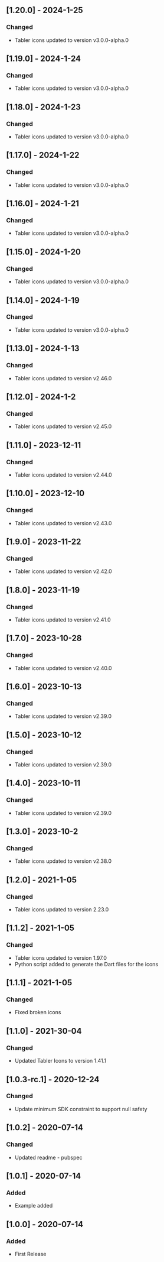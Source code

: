 ## [1.20.0] - 2024-1-25

### Changed

- Tabler icons updated to version v3.0.0-alpha.0

## [1.19.0] - 2024-1-24

### Changed

- Tabler icons updated to version v3.0.0-alpha.0

## [1.18.0] - 2024-1-23

### Changed

- Tabler icons updated to version v3.0.0-alpha.0

## [1.17.0] - 2024-1-22

### Changed

- Tabler icons updated to version v3.0.0-alpha.0

## [1.16.0] - 2024-1-21

### Changed

- Tabler icons updated to version v3.0.0-alpha.0

## [1.15.0] - 2024-1-20

### Changed

- Tabler icons updated to version v3.0.0-alpha.0

## [1.14.0] - 2024-1-19

### Changed

- Tabler icons updated to version v3.0.0-alpha.0

## [1.13.0] - 2024-1-13

### Changed

- Tabler icons updated to version v2.46.0

## [1.12.0] - 2024-1-2

### Changed

- Tabler icons updated to version v2.45.0

## [1.11.0] - 2023-12-11

### Changed

- Tabler icons updated to version v2.44.0

## [1.10.0] - 2023-12-10

### Changed

- Tabler icons updated to version v2.43.0

## [1.9.0] - 2023-11-22

### Changed

- Tabler icons updated to version v2.42.0

## [1.8.0] - 2023-11-19

### Changed

- Tabler icons updated to version v2.41.0

## [1.7.0] - 2023-10-28

### Changed

- Tabler icons updated to version v2.40.0

## [1.6.0] - 2023-10-13

### Changed

- Tabler icons updated to version v2.39.0

## [1.5.0] - 2023-10-12

### Changed

- Tabler icons updated to version v2.39.0

## [1.4.0] - 2023-10-11

### Changed

- Tabler icons updated to version v2.39.0

## [1.3.0] - 2023-10-2

### Changed

- Tabler icons updated to version v2.38.0

## [1.2.0] - 2021-1-05

### Changed

- Tabler icons updated to version 2.23.0

## [1.1.2] - 2021-1-05

### Changed

- Tabler icons updated to version 1.97.0
- Python script added to generate the Dart files for the icons

## [1.1.1] - 2021-1-05

### Changed

- Fixed broken icons

## [1.1.0] - 2021-30-04

### Changed

- Updated Tabler Icons to version 1.41.1

## [1.0.3-rc.1] - 2020-12-24

### Changed

- Update minimum SDK constraint to support null safety

## [1.0.2] - 2020-07-14

### Changed

- Updated readme - pubspec

## [1.0.1] - 2020-07-14

### Added

- Example added

## [1.0.0] - 2020-07-14

### Added

- First Release
